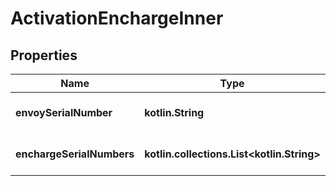 
# ActivationEnchargeInner

## Properties
Name | Type | Description | Notes
------------ | ------------- | ------------- | -------------
**envoySerialNumber** | **kotlin.String** | Envoy serial number. |  [optional]
**enchargeSerialNumbers** | **kotlin.collections.List&lt;kotlin.String&gt;** | Encharge serial numbers. |  [optional]



